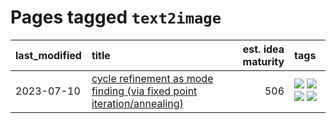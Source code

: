 # Pages tagged `text2image`

|last_modified|title|est. idea maturity|tags
|:---|:---|---:|:---|
|2023-07-10|[cycle refinement as mode finding (via fixed point iteration/annealing)](../cycle_refinement_as_modefinding.md)|506|[![](https://img.shields.io/badge/tag-experimentation-e3be61)](../tags/experimentation.md) [![](https://img.shields.io/badge/tag-publication-1043a5)](../tags/publication.md) [![](https://img.shields.io/badge/tag-text2image-22d494)](../tags/text2image.md) [![](https://img.shields.io/badge/tag-text2video-90446b)](../tags/text2video.md)|